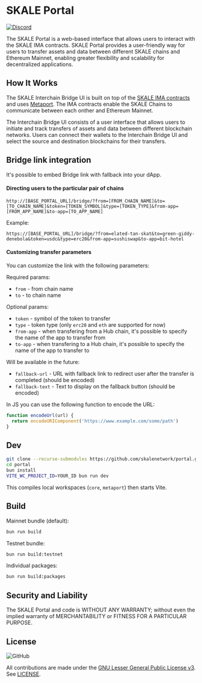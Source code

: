# SKALE Portal

[![Discord](https://img.shields.io/discord/534485763354787851.svg)](https://discord.gg/vvUtWJB)

The SKALE Portal is a web-based interface that allows users to interact with the SKALE IMA contracts. SKALE Portal provides a user-friendly way for users to transfer assets and data between different SKALE chains and Ethereum Mainnet, enabling greater flexibility and scalability for decentralized applications.

## How It Works

The SKALE Interchain Bridge UI is built on top of the [SKALE IMA contracts](https://github.com/skalenetwork/IMA) and uses [Metaport](https://github.com/skalenetwork/metaport). The IMA contracts enable the SKALE Chains to communicate between each onther and Ethereum Mainnet.

The Interchain Bridge UI consists of a user interface that allows users to initiate and track transfers of assets and data between different blockchain networks. Users can connect their wallets to the Interchain Bridge UI and select the source and destination blockchains for their transfers.

## Bridge link integration

It's possible to embed Bridge link with fallback into your dApp.

#### Directing users to the particular pair of chains

```
http://[BASE_PORTAL_URL]/bridge/?from=[FROM_CHAIN_NAME]&to=[TO_CHAIN_NAME]&token=[TOKEN_SYMBOL]&type=[TOKEN_TYPE]&from-app=[FROM_APP_NAME]&to-app=[TO_APP_NAME]
```

Example:

```
https://[BASE_PORTAL_URL]/bridge/?from=elated-tan-skat&to=green-giddy-denebola&token=usdc&type=erc20&from-app=sushiswap&to-app=bit-hotel
```

#### Customizing transfer parameters

You can customize the link with the following parameters:

Required params:

* `from` - from chain name
* `to` - to chain name

Optional params:

* `token` - symbol of the token to transfer
* `type` - token type (only `erc20` and `eth` are supported for now)
* `from-app` - when transfering from a Hub chain, it's possible to specify the name of the app to transfer from
* `to-app` - when transfering to a Hub chain, it's possible to specify the name of the app to transfer to

Will be available in the future:

* `fallback-url` - URL with fallback link to redirect user after the transfer is completed (should be encoded)
* `fallback-text` - Text to display on the fallback button (should be encoded)

In JS you can use the following function to encode the URL:

```js
function encodeUrl(url) {
  return encodeURIComponent('https://www.example.com/some/path')
}
```

## Dev

```bash
git clone --recurse-submodules https://github.com/skalenetwork/portal.git
cd portal
bun install
VITE_WC_PROJECT_ID=YOUR_ID bun run dev
```

This compiles local workspaces (`core`, `metaport`) then starts Vite.

## Build

Mainnet bundle (default):

```bash
bun run build
```

Testnet bundle:

```bash
bun run build:testnet
```

Individual packages:

```bash
bun run build:packages
```

## Security and Liability

The SKALE Portal and code is WITHOUT ANY WARRANTY; without even the implied warranty of MERCHANTABILITY or FITNESS FOR A PARTICULAR PURPOSE.

## License

![GitHub](https://img.shields.io/github/license/skalenetwork/portal.svg)

All contributions are made under the [GNU Lesser General Public License v3](https://www.gnu.org/licenses/lgpl-3.0.en.html). See [LICENSE](LICENSE).
